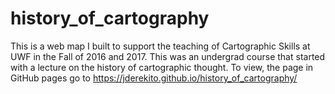 # history_of_cartography
This is a web map I built to support the teaching of Cartographic Skills at UWF in the Fall of 2016 and 2017. This was an undergrad course that started with a lecture on the history of cartographic thought. To view, the page in GitHub pages go to https://jderekito.github.io/history_of_cartography/
